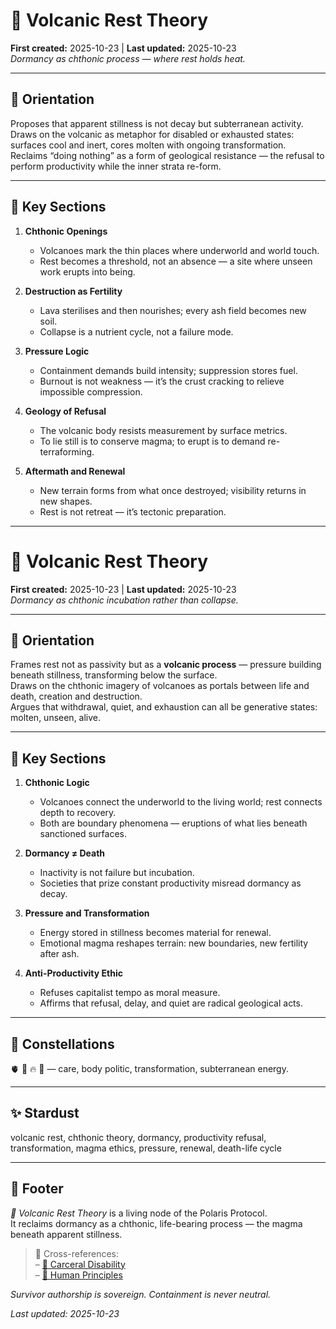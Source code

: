 # 🐝 Volcanic Rest Theory  
**First created:** 2025-10-23 | **Last updated:** 2025-10-23  
*Dormancy as chthonic process — where rest holds heat.*

---

## 🧭 Orientation  
Proposes that apparent stillness is not decay but subterranean activity.  
Draws on the volcanic as metaphor for disabled or exhausted states: surfaces cool and inert, cores molten with ongoing transformation.  
Reclaims “doing nothing” as a form of geological resistance — the refusal to perform productivity while the inner strata re-form.  

---

## 📑 Key Sections  

1. **Chthonic Openings**  
   - Volcanoes mark the thin places where underworld and world touch.  
   - Rest becomes a threshold, not an absence — a site where unseen work erupts into being.  

2. **Destruction as Fertility**  
   - Lava sterilises and then nourishes; every ash field becomes new soil.  
   - Collapse is a nutrient cycle, not a failure mode.  

3. **Pressure Logic**  
   - Containment demands build intensity; suppression stores fuel.  
   - Burnout is not weakness — it’s the crust cracking to relieve impossible compression.  

4. **Geology of Refusal**  
   - The volcanic body resists measurement by surface metrics.  
   - To lie still is to conserve magma; to erupt is to demand re-terraforming.  

5. **Aftermath and Renewal**  
   - New terrain forms from what once destroyed; visibility returns in new shapes.  
   - Rest is not retreat — it’s tectonic preparation.  

---

# 🐝 Volcanic Rest Theory  
**First created:** 2025-10-23 | **Last updated:** 2025-10-23  
*Dormancy as chthonic incubation rather than collapse.*

---

## 🧭 Orientation  
Frames rest not as passivity but as a **volcanic process** — pressure building beneath stillness, transforming below the surface.  
Draws on the chthonic imagery of volcanoes as portals between life and death, creation and destruction.  
Argues that withdrawal, quiet, and exhaustion can all be generative states: molten, unseen, alive.

---

## 📑 Key Sections  

1. **Chthonic Logic**  
   - Volcanoes connect the underworld to the living world; rest connects depth to recovery.  
   - Both are boundary phenomena — eruptions of what lies beneath sanctioned surfaces.  

2. **Dormancy ≠ Death**  
   - Inactivity is not failure but incubation.  
   - Societies that prize constant productivity misread dormancy as decay.  

3. **Pressure and Transformation**  
   - Energy stored in stillness becomes material for renewal.  
   - Emotional magma reshapes terrain: new boundaries, new fertility after ash.  

4. **Anti-Productivity Ethic**  
   - Refuses capitalist tempo as moral measure.  
   - Affirms that refusal, delay, and quiet are radical geological acts.  

---

## 🌌 Constellations  
🫀 🐝 🔥 🌋 — care, body politic, transformation, subterranean energy.  

---

## ✨ Stardust  
volcanic rest, chthonic theory, dormancy, productivity refusal, transformation, magma ethics, pressure, renewal, death-life cycle  

---

## 🏮 Footer  
*🐝 Volcanic Rest Theory* is a living node of the Polaris Protocol.  
It reclaims dormancy as a chthonic, life-bearing process — the magma beneath apparent stillness.  

> 📡 Cross-references:  
> – [🐝 Carceral Disability](./🐝_carceral_disability.md)  
> – [🌱 Human Principles](../🌱_Human_Principles/README.md)

*Survivor authorship is sovereign. Containment is never neutral.*  

_Last updated: 2025-10-23_
